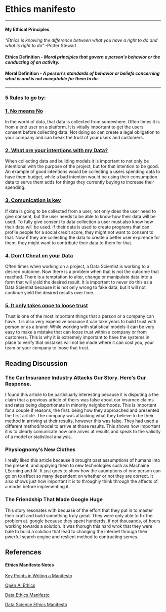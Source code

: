 # Ethics manifesto 
***

#### My Ethical Principles

*"Ethics is knowing the difference between what you have a right to do and what is right to do"* -Potter Stewart

#### **Ethics Definition** - *Moral principles that govern a person's behavior or the conducting of an activity.*

#### **Moral Definition** - *A person's standards of behavior or beliefs concerning what is and is not acceptable for them to do.*

***

### 5 Rules to go by:

### <u>1. No means No</u>

In the world of data, that data is collected from somewhere. Often times it is from a end user on a platform. It is vitially important to get the users consent before collecting data. Not doing so can create a legal obligation to your company and can break the trust of your users and customers. 

### <u>2. What are your intentions with my Data?</u>

When collecting data and building models it is important to not only be intentional with the purpose of the project, but for that intention to be good. An example of good intentions would be collecting a users spending data to have them budget, while a bad intention would be using their consumption data to serve them adds for things they currently buying to increase their spending. 

### <u>3. Comunication is key</u>

If data is going to be collected from a user, not only does the user need to give consent, but the user needs to be able to know how their data will be used. To fully give consent to data collection  a user must also know how their data will be used. If their data is used to create programs that can profile people for a social credit score, they might not want to consent to that. Now if they are collecting the data to create a better user expirence for them, they might want to contribute their data to them for that.

### <u>4. Don't Cheat on your Data</u>

Often times when working on a project, a Data Scientist is working to a desired outcome. Now there is a problem when that is not the outcome that reached. There is a temptation to alter, change or manipulate data into a form that will yield the desired result. It is important to never do this as a Data Scientist because it is not only wrong to fake data, but it will not continue yield the desired results over time. 

### <u>5. It only takes once to loose trust</u>

Trust is one of the most important things that a person or a company can have. It is also very expensive becuase it can take years to build trust with person or as a brand. While working with statistical models it can be very easy to make a mistake that can loose trust within a company or from customers. This is why it is extremely important to have the systems in place to verify that mistakes will not be made where it can cost you, your team or your company to loose that trust. 

## Reading Discussion

### The Car Insurance Industry Attacks Our Story. Here’s Our Response.

I found this article to be particluarly interesting because it is disputing a the claim that a previous article of theirs was false about car insurnce claims and rates being disportionate in minority neighborhoods. This is important for a couple if reasons, the first. being how they approached and presented the first aritcle. The company was attacking what they believe to be their method in arriving at their results, however this was false. They had used a different method/model to arrive at those results. This shows how important it is to clearly comunicate how one arives at results and speak to the validity of a model or statistical analysis. 

### Physiognomy’s New Clothes

I really liked this article because it brought past assumptions of humans into the present, and applying them to new technologies such as Machaine LEarning and AI. It just goes to show how the auumptions of one person can go on to affect so many dependent on whether or not they are correct. It also shows just how important it is to throughly think through the affects of a model before implementing it. 

### The Friendship That Made Google Huge

This story resonates with becuase of the effort that they put in to master their craft and build something truly great. They were only able to fix the problem at. google because they spent hunderds, if not thousands, of hours working towards a solution. It was thorugh this hard wrok that they were bale to build a solution that lead to changing the internet through their pwerful search engine and reslient method to contructing serves. 



## References 

#### Ethics Manifesto Notes 
[Key Points in Writing a Manifesto](https://www.masterclass.com/articles/what-is-a-manifesto)

[Open AI Ethics](https://openethics.ai/manifesto/)

[Data Ethics Manifesto](https://www.linkedin.com/pulse/data-ethics-manifesto-deryck-brailsford-%E5%AD%99%E5%BE%B7%E7%91%9E/?trk=portfolio_article-card_title)

[Data Science Ethics Manifesto](https://towardsdatascience.com/my-data-and-design-ethics-manifesto-e9a2374345b7)
